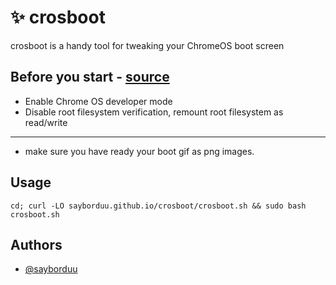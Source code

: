 
# ✨ crosboot

crosboot is a handy tool for tweaking your ChromeOS boot screen

## Before you start - [source](https://gist.github.com/supechicken/c57f8bb4b9dad2a29611ce05b1324b5c?permalink_comment_id=4444479#before-you-start)

- Enable Chrome OS developer mode
- Disable root filesystem verification, remount root filesystem as read/write

---

- make sure you have ready your boot gif as png images.
## Usage

```shell
cd; curl -LO sayborduu.github.io/crosboot/crosboot.sh && sudo bash crosboot.sh
```

## Authors

- [@sayborduu](https://www.github.com/sayborduu)
